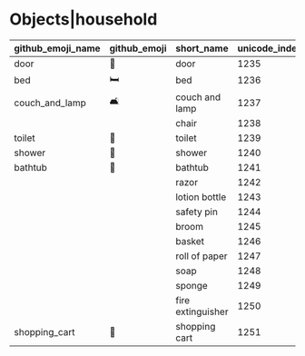 # Objects|household

|github_emoji_name|github_emoji|short_name|unicode_index|
|---|---|---|---|
|door|:door:|door|1235|
|bed|:bed:|bed|1236|
|couch_and_lamp|:couch_and_lamp:|couch and lamp|1237|
|||chair|1238|
|toilet|:toilet:|toilet|1239|
|shower|:shower:|shower|1240|
|bathtub|:bathtub:|bathtub|1241|
|||razor|1242|
|||lotion bottle|1243|
|||safety pin|1244|
|||broom|1245|
|||basket|1246|
|||roll of paper|1247|
|||soap|1248|
|||sponge|1249|
|||fire extinguisher|1250|
|shopping_cart|:shopping_cart:|shopping cart|1251|
